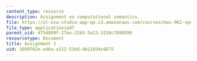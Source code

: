 ```yaml
---
content_type: resource
description: Assignment on computational semantics.
file: https://ol-ocw-studio-app-qa.s3.amazonaws.com/courses/mas-962-special-topics-in-media-technology-computational-semantics-fall-2002/3899702ea46aa32253dd4b21034c6675_a1.pdf
file_type: application/pdf
parent_uid: d75d809f-27ee-21b5-5a12-3158c7690590
resourcetype: Document
title: Assignment 1
uid: 3899702e-a46a-a322-53dd-4b21034c6675
---
```

